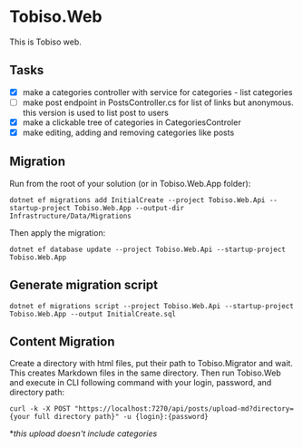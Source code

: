 # Tobiso.Web
This is Tobiso web.

## Tasks

- [x] make a categories controller with service for categories - list categories
- [ ] make post endpoint in PostsController.cs for list of links but anonymous. this version is used to list post to users
- [x] make a clickable tree of categories in CategoriesControler
- [x] make editing, adding and removing categories like posts
## Migration

Run from the root of your solution (or in Tobiso.Web.App folder):

```
dotnet ef migrations add InitialCreate --project Tobiso.Web.Api --startup-project Tobiso.Web.App --output-dir Infrastructure/Data/Migrations
```

Then apply the migration:

```
dotnet ef database update --project Tobiso.Web.Api --startup-project Tobiso.Web.App
```

## Generate migration script

```
dotnet ef migrations script --project Tobiso.Web.Api --startup-project Tobiso.Web.App --output InitialCreate.sql
```

## Content Migration
Create a directory with html files, put their path to Tobiso.Migrator and wait. This creates Markdown files in the same directory. Then run Tobiso.Web and execute in CLI following command with your login, password, and directory path:

```
curl -k -X POST "https://localhost:7270/api/posts/upload-md?directory={your full directory path}" -u {login}:{password}
```
**this upload doesn't include categories*